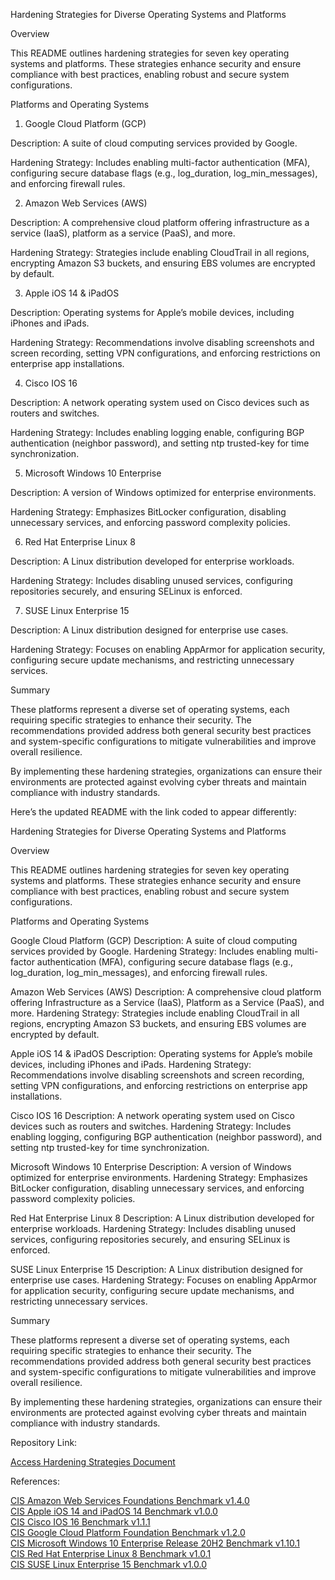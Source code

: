 Hardening Strategies for Diverse Operating Systems and Platforms

Overview

This README outlines hardening strategies for seven key operating systems and platforms. These strategies enhance security and ensure compliance with best practices, enabling robust and secure system configurations.

Platforms and Operating Systems

1. Google Cloud Platform (GCP)

Description: A suite of cloud computing services provided by Google.

Hardening Strategy: Includes enabling multi-factor authentication (MFA), configuring secure database flags (e.g., log_duration, log_min_messages), and enforcing firewall rules.

2. Amazon Web Services (AWS)

Description: A comprehensive cloud platform offering infrastructure as a service (IaaS), platform as a service (PaaS), and more.

Hardening Strategy: Strategies include enabling CloudTrail in all regions, encrypting Amazon S3 buckets, and ensuring EBS volumes are encrypted by default.

3. Apple iOS 14 & iPadOS

Description: Operating systems for Apple’s mobile devices, including iPhones and iPads.

Hardening Strategy: Recommendations involve disabling screenshots and screen recording, setting VPN configurations, and enforcing restrictions on enterprise app installations.

4. Cisco IOS 16

Description: A network operating system used on Cisco devices such as routers and switches.

Hardening Strategy: Includes enabling logging enable, configuring BGP authentication (neighbor password), and setting ntp trusted-key for time synchronization.

5. Microsoft Windows 10 Enterprise

Description: A version of Windows optimized for enterprise environments.

Hardening Strategy: Emphasizes BitLocker configuration, disabling unnecessary services, and enforcing password complexity policies.

6. Red Hat Enterprise Linux 8

Description: A Linux distribution developed for enterprise workloads.

Hardening Strategy: Includes disabling unused services, configuring repositories securely, and ensuring SELinux is enforced.

7. SUSE Linux Enterprise 15

Description: A Linux distribution designed for enterprise use cases.

Hardening Strategy: Focuses on enabling AppArmor for application security, configuring secure update mechanisms, and restricting unnecessary services.

Summary

These platforms represent a diverse set of operating systems, each requiring specific strategies to enhance their security. The recommendations provided address both general security best practices and system-specific configurations to mitigate vulnerabilities and improve overall resilience.

By implementing these hardening strategies, organizations can ensure their environments are protected against evolving cyber threats and maintain compliance with industry standards.


Here’s the updated README with the link coded to appear differently:

Hardening Strategies for Diverse Operating Systems and Platforms

Overview

This README outlines hardening strategies for seven key operating systems and platforms. These strategies enhance security and ensure compliance with best practices, enabling robust and secure system configurations.

Platforms and Operating Systems

Google Cloud Platform (GCP)
Description: A suite of cloud computing services provided by Google.
Hardening Strategy: Includes enabling multi-factor authentication (MFA), configuring secure database flags (e.g., log_duration, log_min_messages), and enforcing firewall rules.

Amazon Web Services (AWS)
Description: A comprehensive cloud platform offering Infrastructure as a Service (IaaS), Platform as a Service (PaaS), and more.
Hardening Strategy: Strategies include enabling CloudTrail in all regions, encrypting Amazon S3 buckets, and ensuring EBS volumes are encrypted by default.

Apple iOS 14 & iPadOS
Description: Operating systems for Apple’s mobile devices, including iPhones and iPads.
Hardening Strategy: Recommendations involve disabling screenshots and screen recording, setting VPN configurations, and enforcing restrictions on enterprise app installations.

Cisco IOS 16
Description: A network operating system used on Cisco devices such as routers and switches.
Hardening Strategy: Includes enabling logging, configuring BGP authentication (neighbor password), and setting ntp trusted-key for time synchronization.

Microsoft Windows 10 Enterprise
Description: A version of Windows optimized for enterprise environments.
Hardening Strategy: Emphasizes BitLocker configuration, disabling unnecessary services, and enforcing password complexity policies.

Red Hat Enterprise Linux 8
Description: A Linux distribution developed for enterprise workloads.
Hardening Strategy: Includes disabling unused services, configuring repositories securely, and ensuring SELinux is enforced.

SUSE Linux Enterprise 15
Description: A Linux distribution designed for enterprise use cases.
Hardening Strategy: Focuses on enabling AppArmor for application security, configuring secure update mechanisms, and restricting unnecessary services.

Summary

These platforms represent a diverse set of operating systems, each requiring specific strategies to enhance their security. The recommendations provided address both general security best practices and system-specific configurations to mitigate vulnerabilities and improve overall resilience.

By implementing these hardening strategies, organizations can ensure their environments are protected against evolving cyber threats and maintain compliance with industry standards.

Repository Link:

<a href="https://github.com/StephVergil/Cybersecurity-Projects/blob/main/Project%20Fortifying%20Foundations%2020%20Key%20Hardening%20Strategies%20Across%20Diverse%20Systems%5E.docx" target="_blank" rel="noopener noreferrer">Access Hardening Strategies Document</a>

References:

<a href="https://github.com/StephVergil/Hardening-Strategies-for-Diverse-Operating-Systems-and-Platforms/blob/main/CIS_Amazon_Web_Services_Foundations_Benchmark_v1.4.0.pdf" target="_blank" rel="noopener noreferrer">CIS Amazon Web Services Foundations Benchmark v1.4.0</a><br>
<a href="https://github.com/StephVergil/Hardening-Strategies-for-Diverse-Operating-Systems-and-Platforms/blob/main/CIS_Apple_iOS_14_and_iPadOS_14_Benchmark_v1.0.0_PDF.pdf" target="_blank" rel="noopener noreferrer">CIS Apple iOS 14 and iPadOS 14 Benchmark v1.0.0</a><br>
<a href="https://github.com/StephVergil/Hardening-Strategies-for-Diverse-Operating-Systems-and-Platforms/blob/main/CIS_Cisco_IOS_16_Benchmark_v1.1.1.pdf" target="_blank" rel="noopener noreferrer">CIS Cisco IOS 16 Benchmark v1.1.1</a><br>
<a href="https://github.com/StephVergil/Hardening-Strategies-for-Diverse-Operating-Systems-and-Platforms/blob/main/CIS_Google_Cloud_Platform_Foundation_Benchmark_v1.2.0.pdf" target="_blank" rel="noopener noreferrer">CIS Google Cloud Platform Foundation Benchmark v1.2.0</a><br>
<a href="https://github.com/StephVergil/Hardening-Strategies-for-Diverse-Operating-Systems-and-Platforms/blob/main/CIS_Microsoft_Windows_10_Enterprise_Release_20H2_Benchmark_v1.10.1.pdf" target="_blank" rel="noopener noreferrer">CIS Microsoft Windows 10 Enterprise Release 20H2 Benchmark v1.10.1</a><br>
<a href="https://github.com/StephVergil/Hardening-Strategies-for-Diverse-Operating-Systems-and-Platforms/blob/main/CIS_Red_Hat_Enterprise_Linux_8_Benchmark_v1.0.1.pdf" target="_blank" rel="noopener noreferrer">CIS Red Hat Enterprise Linux 8 Benchmark v1.0.1</a><br>
<a href="https://github.com/StephVergil/Hardening-Strategies-for-Diverse-Operating-Systems-and-Platforms/blob/main/CIS_SUSE_Linux_Enterprise_15_Benchmark_v1.0.0.pdf" target="_blank" rel="noopener noreferrer">CIS SUSE Linux Enterprise 15 Benchmark v1.0.0</a>


